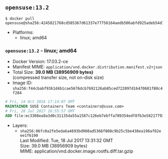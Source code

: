 ## `opensuse:13.2`

```console
$ docker pull opensuse@sha256:4245821768cd585367d61337e77756164aedb506abfd925adeb54d739a4c8a20
```

-	Platforms:
	-	linux; amd64

### `opensuse:13.2` - linux; amd64

-	Docker Version: 17.03.2-ce
-	Manifest MIME: `application/vnd.docker.distribution.manifest.v2+json`
-	Total Size: **39.0 MB (38956909 bytes)**  
	(compressed transfer size, not on-disk size)
-	Image ID: `sha256:f44cbabf9361d4b1cae5676dcb7692126ab85ced722097d16470681f80c4f284`

```dockerfile
# Fri, 14 Oct 2016 17:14:07 GMT
MAINTAINER SUSE Containers Team <containers@suse.com>
# Fri, 28 Jul 2017 16:55:57 GMT
ADD file:ec3308ea8a3d0c31135da55a1587c126eb7ebffa789354edf8fb3e58217793cf in / 
```

-	Layers:
	-	`sha256:06fc0a2fe5eda6a4693bd960ad5366f808c9b25c5be438ea196af02eee1f6190`  
		Last Modified: Tue, 18 Jul 2017 13:31:32 GMT  
		Size: 39.0 MB (38956909 bytes)  
		MIME: application/vnd.docker.image.rootfs.diff.tar.gzip
